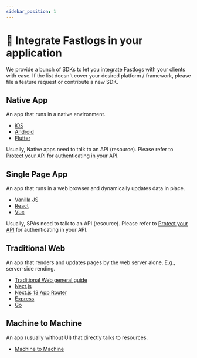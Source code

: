 ```yaml
---
sidebar_position: 1
---
```


# 🔗 Integrate Fastlogs in your application

We provide a bunch of SDKs to let you integrate Fastlogs with your clients with ease. If the list doesn't cover your desired platform / framework, please file a feature request or contribute a new SDK.

## Native App

An app that runs in a native environment.

- [iOS](./ios/README.mdx)
- [Android](./android/README.mdx)
- [Flutter](./flutter/README.mdx)

Usually, Native apps need to talk to an API (resource). Please refer to [Protect your API](../protect-your-api/README.mdx) for authenticating in your API.

## Single Page App

An app that runs in a web browser and dynamically updates data in place.

- [Vanilla JS](./vanilla-js/README.mdx)
- [React](./react/README.mdx)
- [Vue](./vue.mdx)

Usually, SPAs need to talk to an API (resource). Please refer to [Protect your API](../protect-your-api/README.mdx) for authenticating in your API.

## Traditional Web

An app that renders and updates pages by the web server alone. E.g., server-side rending.

- [Traditional Web general guide](./traditional.mdx)
- [Next.js](./next-js.mdx)
- [Next.js 13 App Router](./next-js-13/README.mdx)
- [Express](./express/README.mdx)
- [Go](./go/README.mdx)

## Machine to Machine

An app (usually without UI) that directly talks to resources.

- [Machine to Machine](./machine-to-machine.mdx)

